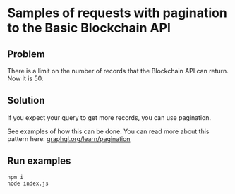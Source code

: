 # Samples of requests with pagination to the Basic Blockchain API

## Problem

There is a limit on the number of records that the Blockchain API can return.
Now it is 50.

## Solution

If you expect your query to get more records, you can use pagination.

See examples of how this can be done.
You can read more about this pattern here:
[graphql.org/learn/pagination](https://graphql.org/learn/pagination/#pagination-and-edges)

## Run examples

```
npm i
node index.js
```
